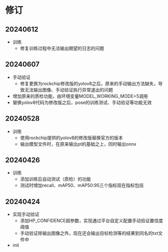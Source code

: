 # 修订

## 20240612

- 训练
  - 修复训练过程中无法输出期望的日志的问题

## 20240607

- 手动验证
  - 修复更换为rockchip修改版的yolov8之后，原来的手动输出方法缺失，导致无法输出图像、手动验证执行异常退出的问题
- 增加原来的质检功能，由环境变量MODEL_WORKING_MODE=5调用
- 替换yolov8代码为修改版之后，pose的训练测试、手动验证等功能无效

## 20240528

- 训练
  - 使用rockchip提供的yolov8的修改版替换官方的版本
  - 输出模型文件时，在原来输出pt的基础之上，同时输出onnx

## 20240426

- 训练
  - 添加训练后自动测试（质检）的功能
  - 测试时增加recall、mAP50、mAP50:95三个指标现在指标包括

## 20240424

- 实现手动验证
  - 添加HP_CONFIDENCE超参数，实现通过平台自定义配置手动验证置信度阈值
  - 手动验证除输出图像之外，现在还会输出目标检测等的结果到同名的txt文件中
- init
